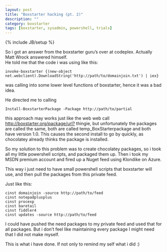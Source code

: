 ```yaml
---
layout: post
title: "Boxstarter hacking (pt. 2)"
description: ""
category: boxstarter
tags: [boxstarter, sysadmin, powershell, trials]
---
```

{% include JB/setup %}
<p>So i got an answer from the boxstarter guru’s over at codeplex. Actually Matt Wrock answered himself.<br/>He told me that the code i was using like this: </p>

```posh
invoke-boxstarter {(new-object net.webclient).DownloadString('http://path/to/domainjoin.txt') | iex}  
```

<p>was calling into some lower level functions of boxstarter, hence it was a bad idea.</p>

<p>He directed me to calling  </p>

```posh
Install-BoxstarterPackage -Package http://path/to/partial  
```

<p>this approach may works just like the web web call <a href="http://boxstarter.org/package/url?">http://boxstarter.org/package/url?</a> thingie, but unfortunately the packages are called the same, both are called temp_BoxStarterpackage and both have version 1.0. This causes the second install to go by quickly, as chocolatey already thinks the package is installed.</p>

<p>So my solution to this problem was to create chocolatey packages, so i took all my little powershell scripts, and packaged them up. Then i took my MSDN premium account and fired up a Nuget feed using Klondike on Azure.</p>

<p>This way i just need to have small powershell scripts that boxstarter will use, and then pull the packages from this private feed.</p>

<p>Just like this:  </p>

```posh
cinst domainjoin -source http://path/to/feed  
cinst notepadplusplus  
cinst procexp  
cinst baretail  
cinst fiddler4  
cinst updates -source http://path/to/feed  
```

<p>I could have pushed the need packages to my private feed and used that for all packages. But i don’t feel like maintaining every package I might need that I did not make myself.</p>

<p>This is what i have done. If not only to remind my self what i did :)</p>
